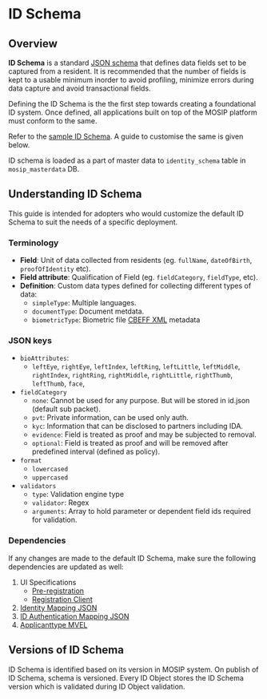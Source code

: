 # ID Schema

## Overview

**ID Schema** is a standard [JSON schema](https://json-schema.org/understanding-json-schema/) that defines data fields set to be captured from a resident. It is recommended that the number of fields is kept to a usable minimum inorder to avoid profiling, minimize errors during data capture and avoid transactional fields.

Defining the ID Schema is the the first step towards creating a foundational ID system. Once defined, all applications built on top of the MOSIP platform must conform to the same.

Refer to the [sample ID Schema](\_files/id-schema/id-schema-sample.json). A guide to customise the same is given below.

ID schema is loaded as a part of master data to `identity_schema` table in `mosip_masterdata` DB.

## Understanding ID Schema

This guide is intended for adopters who would customize the default ID Schema to suit the needs of a specific deployment.

### Terminology

* **Field**: Unit of data collected from residents (eg. `fullName`, `dateOfBirth`, `proofOfIdentity` etc).
* **Field attribute**: Qualification of Field (eg. `fieldCategory`, `fieldType`, etc).
* **Definition**: Custom data types defined for collecting different types of data:
  * `simpleType`: Multiple languages.
  * `documentType`: Document metdata.
  * `biometricType`: Biometric file [CBEFF XML](id-schema.md) metadata

### JSON keys

* `bioAttributes`:
  * `leftEye`, `rightEye`, `leftIndex`, `leftRing`, `leftLittle`, `leftMiddle`, `rightIndex`, `rightRing`, `rightMiddle`, `rightLittle`, `rightThumb`, `leftThumb`, `face`,
* `fieldCategory`
  * `none`: Cannot be used for any purpose. But will be stored in id.json (default sub packet).
  * `pvt`: Private information, can be used only auth.
  * `kyc`: Information that can be disclosed to partners including IDA.
  * `evidence`: Field is treated as proof and may be subjected to removal.
  * `optional`: Field is treated as proof and will be removed after predefined interval (defined as policy).
* `format`
  * `lowercased`
  * `uppercased`
* `validators`
  * `type`: Validation engine type
  * `validator`: Regex
  * `arguments`: Array to hold parameter or dependent field ids required for validation.

### Dependencies

If any changes are made to the default ID Schema, make sure the following dependencies are updated as well:

1. UI Specifications
   * [Pre-registration](pre-registration-ui-specifications.md)
   * [Registration Client](registration-client-ui-specifications.md)
2. [Identity Mapping JSON](https://github.com/mosip/mosip-config/blob/develop3-v3/identity-mapping.json)
3. [ID Authentication Mapping JSON](https://github.com/mosip/mosip-config/blob/develop3-v3/id-authentication-mapping.json)
4. [Applicanttype MVEL](https://github.com/mosip/mosip-config/blob/develop3-v3/applicanttype.mvel)

## Versions of ID Schema

ID Schema is identified based on its version in MOSIP system. On publish of ID Schema, schema is versioned. Every ID Object stores the ID Schema version which is validated during ID Object validation.
